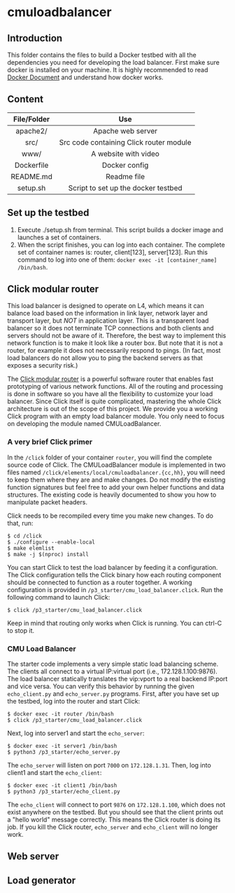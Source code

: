 # cmuloadbalancer
## Introduction
This folder contains the files to build a Docker testbed with all the
dependencies you need for developing the load balancer.
First make sure docker is installed on your machine. It is highly recommended
to read [Docker Document](https://docs.docker.com/) and understand how docker
works. 

## Content
| File/Folder | Use                                     |
| :---------: | :-------------------------------------: |
| apache2/    | Apache web server                       |
| src/        | Src code containing Click router module |
| www/        | A website with video                    |
| Dockerfile  | Docker config                           |
| README.md   | Readme file                             |
| setup.sh    | Script to set up the docker testbed     |

## Set up the testbed
  1. Execute ./setup.sh from terminal. This script builds a docker image and
  launches a set of containers.
  2. When the script finishes, you can log into each container. The complete
  set of container names is: router, client[123], server[123]. Run this command
  to log into one of them:
  `docker exec -it [container_name] /bin/bash`.

## Click modular router
This load balancer is designed to operate on L4, which means it can balance
load based on the information in link layer, network layer and transport layer,
but *NOT* in application layer.
This is a transparent load balancer so it does not terminate TCP connections and
both clients and servers should not be aware of it. Therefore, the best way to
implement this network function is to make it look like a router box. But note
that it is not a router, for example it does not necessarily respond to pings.
(In fact, most load balancers do not allow you to ping the backend servers as 
that exposes a security risk.)

The [Click modular router](https://github.com/kohler/click#readme) is a powerful
software router that enables fast prototyping of various network functions. All
of the routing and processing is done in software so you have all the
flexibility to customize your load balancer. Since Click itself is quite
complicated, mastering the whole Click architecture is out of the scope of this
project. We provide you a working Click program with an empty load balancer
module. You only need to focus on developing the module named CMULoadBalancer.

### A very brief Click primer
In the `/click` folder of your container `router`, you will find the complete
source code of Click. The CMULoadBalancer module is implemented in two files
named `/click/elements/local/cmuloadbalancer.{cc,hh}`, you will need to keep
them where they are and make changes. Do not modify the existing function
signatures but feel free to add your own helper functions and data structures.
The existing code is heavily documented to show you how to manipulate packet
headers.

Click needs to be recompiled every time you make new changes. To do that, run:
```
$ cd /click
$ ./configure --enable-local
$ make elemlist
$ make -j $(nproc) install
```

You can start Click to test the load balancer by feeding it a configuration. The
Click configuration tells the Click binary how each routing component should be
connected to function as a router together. A working configuration is provided
in `/p3_starter/cmu_load_balancer.click`. Run the following command to launch
Click:
```
$ click /p3_starter/cmu_load_balancer.click
```
Keep in mind that routing only works when Click is running. You can ctrl-C to
stop it.

### CMU Load Balancer
The starter code implements a very simple static load balancing scheme. The
clients all connect to a virtual IP:virtual port (i.e., 172.128.1.100:9876). The
load balancer statically translates the vip:vport to a real backend IP:port and
vice versa. You can verify this behavior by running the given `echo_client.py`
and `echo_server.py` programs.
First, after you have set up the testbed, log into the router and start Click:
```
$ docker exec -it router /bin/bash
$ click /p3_starter/cmu_load_balancer.click
```
Next, log into server1 and start the `echo_server`:
```
$ docker exec -it server1 /bin/bash
$ python3 /p3_starter/echo_server.py
```
The `echo_server` will listen on port `7000` on `172.128.1.31`. Then, log into
client1 and start the `echo_client`:
```
$ docker exec -it client1 /bin/bash
$ python3 /p3_starter/echo_client.py
```
The `echo_client` will connect to port `9876` on `172.128.1.100`, which does not
exist anywhere on the testbed. But you should see that the client prints out a
"hello world" message correctly. This means the Click router is doing its job.
If you kill the Click router, `echo_server` and `echo_client` will no longer
work.
  
## Web server
## Load generator
